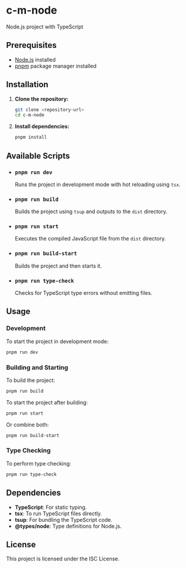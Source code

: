 # c-m-node

Node.js project with TypeScript

## Prerequisites

- [Node.js](https://nodejs.org/) installed
- [pnpm](https://pnpm.io/) package manager installed

## Installation

1. **Clone the repository:**

   ```bash
   git clone <repository-url>
   cd c-m-node
   ```

2. **Install dependencies:**

   ```bash
   pnpm install
   ```

## Available Scripts

- ### `pnpm run dev`

  Runs the project in development mode with hot reloading using `tsx`.

- ### `pnpm run build`

  Builds the project using `tsup` and outputs to the `dist` directory.

- ### `pnpm run start`

  Executes the compiled JavaScript file from the `dist` directory.

- ### `pnpm run build-start`

  Builds the project and then starts it.

- ### `pnpm run type-check`

  Checks for TypeScript type errors without emitting files.

## Usage

### Development

To start the project in development mode:

```bash
pnpm run dev
```

### Building and Starting

To build the project:

```bash
pnpm run build
```

To start the project after building:

```bash
pnpm run start
```

Or combine both:

```bash
pnpm run build-start
```

### Type Checking

To perform type checking:

```bash
pnpm run type-check
```

## Dependencies

- **TypeScript**: For static typing.
- **tsx**: To run TypeScript files directly.
- **tsup**: For bundling the TypeScript code.
- **@types/node**: Type definitions for Node.js.

## License

This project is licensed under the ISC License.
